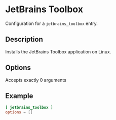 # JetBrains Toolbox

Configuration for a `jetbrains_toolbox` entry.

## Description

Installs the JetBrains Toolbox application on Linux.

## Options

Accepts exactly 0 arguments

## Example

```toml
[ jetbrains_toolbox ]
options = []
```
